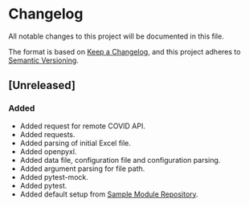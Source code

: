 # Changelog
All notable changes to this project will be documented in this file.

The format is based on [Keep a Changelog](https://keepachangelog.com/en/1.0.0/),
and this project adheres to [Semantic Versioning](https://semver.org/spec/v2.0.0.html).

## [Unreleased]
### Added
* Added request for remote COVID API.
* Added requests.
* Added parsing of initial Excel file.
* Added openpyxl.
* Added data file, configuration file and configuration parsing.
* Added argument parsing for file path.
* Added pytest-mock.
* Added pytest.
* Added default setup from [Sample Module Repository](https://github.com/navdeep-G/samplemod).
